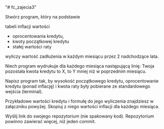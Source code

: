 "# fc_zajecia3" 

Stwórz program, który na podstawie

tabeli inflacji wartości
- oprocentowania kredytu,
- kwoty początkowej kredytu
- stałej wartości raty

wyliczy wartość zadłużenia w każdym miesiącu przez 2 nadchodzące lata.

Niech program wydrukuje dla każdego miesiąca następującą linię:
Twoja pozostała kwota kredytu to X, to Y mniej niż w poprzednim miesiącu.

Napisz program tak, by wysokość początkowego kredytu, oprocentowanie kredytu (ponad inflację) i kwota raty były pobierane ze standardowego wejścia (terminal).

Przykładowe wartości kredytu i formułę do jego wyliczenia znajdziesz w załączniku powyżej. Skopiuj z niego wartości inflacji dla każdego miesiąca.

Wyślij link do swojego repozytorium (nie spakowany kod). Repozytorium powinno zawierać więcej, niż jeden commit.